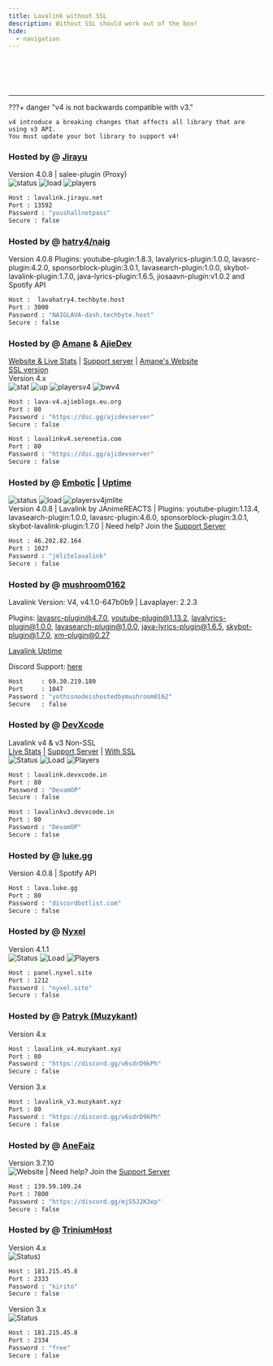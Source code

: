 ```yaml
---
title: Lavalink without SSL
description: Without SSL should work out of the box!
hide:
  - navigation
---
```


<h1 style="font-family:Gotham SSm A;font-size: 2.0em;font-weight: 800;line-height:1.1;color: white;">Lavalink without SSL</h1>


<!-- inject image ad -->
<div data-ea-style="stickybox" class="dark horizontal" data-ea-publisher="darrennathanaelcom" data-ea-type="image"></div>

---


???+ danger "v4 is not backwards compatible with v3."

    v4 introduce a breaking changes that affects all library that are using v3 API.
    You must update your bot library to support v4!

<!-- PLEASE READ -->
<!-- PLEASE READ --> <!-- SUPPORT OTHER CONTRIBUTORS BY PLACING THE NEW LAVALINK AT THE VERY BOTTOM OF THE OTHERS! --> <!-- PLEASE READ -->
<!-- DO NOT SCRAPE THIS FILE, PLEASE USE THE API INSTEAD! -->
<!-- FOR ADVERTISING CONTACT ads@darrennathanael.com , PLEASE READ FAQS FOR MORE INFO! -->
<!-- PLEASE READ -->

### Hosted by @ [Jirayu](https://discord.com/users/1089356674764120125)
Version 4.0.8 | salee-plugin (Proxy) <br />
![status](https://lavalink-list-api.ajieblogs.eu.org/lavalink-jirayu-net-13592/badge/Status) ![load](https://lavalink-list-api.ajieblogs.eu.org/lavalink-jirayu-net-13592/badge/Load) ![players](https://lavalink-list-api.ajieblogs.eu.org/lavalink-jirayu-net-13592/badge/Players)
```bash
Host : lavalink.jirayu.net
Port : 13592
Password : "youshallnotpass"
Secure : false    
```

### Hosted by @ [hatry4/naig](https://charlesnaig.github.io/)
Version 4.0.8 Plugins: youtube-plugin:1.8.3, lavalyrics-plugin:1.0.0, lavasrc-plugin:4.2.0, sponsorblock-plugin:3.0.1, lavasearch-plugin:1.0.0, skybot-lavalink-plugin:1.7.0, java-lyrics-plugin:1.6.5, jiosaavn-plugin:v1.0.2 and Spotify API
```bash
Host :  lavahatry4.techbyte.host
Port : 3000
Password : "NAIGLAVA-dash.techbyte.host"
Secure : false
```

### Hosted by @ [Amane](https://amane.my.id) & [AjieDev](https://github.com/AjieDev)
[Website & Live Stats](https://free.lavalink.rf.gd/) | [Support server](https://dsc.gg/ajidevserver) | [Amane's Website](https://lavalink-info.serenetia.com/)<br />
[SSL version](https://lavalink.darrennathanael.com/SSL/Lavalink-SSL/#hosted-by-amane-ajiedev) <br />
Version 4.x <br />
![stat](https://ajieblogs.eu.org/lavalink/v4/badge/Status) ![up](https://ajieblogs.eu.org/lavalink/v4/badge/Uptime) ![playersv4](https://ajieblogs.eu.org/lavalink/v4/badge/Players) ![bwv4](https://ajieblogs.eu.org/lavalink/v4/badge/Bandwidth)
```bash
Host : lava-v4.ajieblogs.eu.org
Port : 80
Password : "https://dsc.gg/ajidevserver"
Secure : false
```
```bash
Host : lavalinkv4.serenetia.com
Port : 80
Password : "https://dsc.gg/ajidevserver"
Secure : false
```

### Hosted by @ [Embotic](https://discord.gg/XpNWvYjX5F) | [Uptime](https://hetrixtools.com/report/uptime/0da291f13750558ad637bf795974619b/) <br />
![status](https://lavalink-list-api.ajieblogs.eu.org/46-202-82-164-1027/badge/Status) ![load](https://lavalink-list-api.ajieblogs.eu.org/46-202-82-164-1027/badge/Load) ![playersv4jmlite](https://lavalink-list-api.ajieblogs.eu.org/46-202-82-164-1027/badge/Players) <br />
Version 4.0.8 | Lavalink by JAnimeREACTS | Plugins: youtube-plugin:1.13.4, lavasearch-plugin:1.0.0, lavasrc-plugin:4.6.0, sponsorblock-plugin:3.0.1, skybot-lavalink-plugin:1.7.0 | Need help? Join the [Support Server](https://discord.gg/NsTFDYvhXd)
```bash
Host : 46.202.82.164 
Port : 1027
Password : "jmlitelavalink"
Secure : false
```

### Hosted by @ [mushroom0162](https://discord.com/users/1053363102017662976)
Lavalink Version: V4, v4.1.0-647b0b9 | Lavaplayer: 2.2.3

Plugins: lavasrc-plugin@4.7.0, youtube-plugin@1.13.2, lavalyrics-plugin@1.0.0, lavasearch-plugin@1.0.0, java-lyrics-plugin@1.6.5, skybot-plugin@1.7.0, xm-plugin@0.27

[Lavalink Uptime](https://hetrixtools.com/report/uptime/dc9f8e4ca24c02e309b96a1cebfb14e8/)

Discord Support: [here](https://discord.gg/K4CVv84VBC)
```bash
Host     : 69.30.219.180
Port     : 1047
Password : "yothisnodeishostedbymushroom0162"
Secure   : false
```

### Hosted by @ [DevXcode](<https://dsc.gg/devxcode>)<br>
Lavalink v4 & v3 Non-SSL<br>
[Live Stats](https://uptime.devxcode.in) | [Support Server](https://dsc.gg/Devxcode) | [With SSL](https://lavalink.darrennathanael.com/SSL/Lavalink-SSL/#hosted-by-devxcode)
<br />
![Status](https://lavalink-list-api.ajieblogs.eu.org/lavalink-devxcode-in-80/badge/Status)
![Load](https://lavalink-list-api.ajieblogs.eu.org/lavalink-devxcode-in-80/badge/Load)
![Players](https://lavalink-list-api.ajieblogs.eu.org/lavalink-devxcode-in-80/badge/Players)
```bash
Host : lavalink.devxcode.in
Port : 80
Password : "DevamOP"
Secure : false   
```
```bash
Host : lavalinkv3.devxcode.in
Port : 80
Password : "DevamOP"
Secure : false
```

### Hosted by @ [luke.gg](https://luke.gg)
Version 4.0.8 | Spotify API
```bash
Host : lava.luke.gg
Port : 80
Password : "discordbotlist.com"
Secure : false
```

### Hosted by @ [Nyxel](https://notflix.nyxel.site)
Version 4.1.1 <br />
![Status](https://lavalink-list-api.ajieblogs.eu.org/panel-nyxel-site-1212/badge/Status)
![Load](https://lavalink-list-api.ajieblogs.eu.org/panel-nyxel-site-1212/badge/Load)
![Players](https://lavalink-list-api.ajieblogs.eu.org/panel-nyxel-site-1212/badge/Players)
```bash
Host : panel.nyxel.site
Port : 1212
Password : "nyxel.site"
Secure : false
```

### Hosted by @ [Patryk (Muzykant)](https://discord.gg/v6sdrD9kPh)
Version 4.x 
```bash
Host : lavalink_v4.muzykant.xyz
Port : 80
Password : "https://discord.gg/v6sdrD9kPh"
Secure : false
```
Version 3.x 
```bash
Host : lavalink_v3.muzykant.xyz
Port : 80
Password : "https://discord.gg/v6sdrD9kPh"
Secure : false
```

### Hosted by @ [AneFaiz](https://discord.com/users/762337438869225533)
Version 3.7.10 <br />
![Website](https://millodj.my.id) | Need help? Join the [Support Server](https://discord.gg/mjS5J2K3ep)
```bash
Host : 139.59.109.24
Port : 7800
Password : "https://discord.gg/mjS5J2K3ep"
Secure : false    
```

### Hosted by @ [TriniumHost](https://links.triniumhost.com/)
Version 4.x <br />
![Status](https://g-status.ecoguardiao.tech/api/badge/28/status))
```bash
Host : 181.215.45.8
Port : 2333
Password : "kirito"
Secure : false    
```
Version 3.x <br />
![Status](https://g-status.ecoguardiao.tech/api/badge/29/status)
```bash
Host : 181.215.45.8
Port : 2334
Password : "free"
Secure : false    
```
